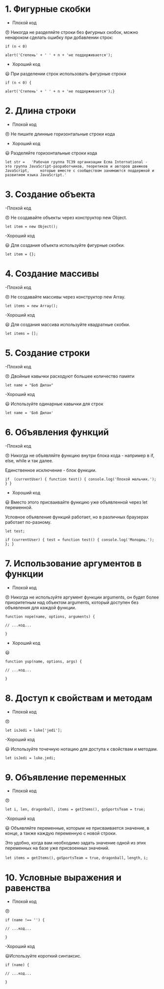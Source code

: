 # 1. Фигурные скобки #

- Плохой код

😠 Никогда не разделяйте строки без фигурных скобок, можно ненароком сделать ошибку при добавлении строк:

`if (n < 0)`

`alert('Степень' + ' ' + n + 'не поддерживается');`

- Хороший код

😃 При разделении строк использовать фигурные строки

`if (n < 0) {`  

  `alert('Степень' + ' ' + n + 'не поддерживается');}`

# 2. Длина строки #

- Плохой код

😠 Не пишите длинные горизонтальные строки кода

- Хороший код

😃 Разделяйте горизонтальные строки кода

`let str =  
'Рабочая группа TC39 организации Ecma International -   
это группа JavaScript-разработчиков, теоретиков и авторов движков JavaScript,    
которые вместе с сообществом занимаются поддержкой и развитием языка JavaScript.'`

# 3. Создание объекта #

-Плохой код

😠 Не создавайте объекты через конструктор new Object.

`let item = new Object();`

-Хороший код

😃 Для создания объекта используйте фигурные скобки.

`let item = {};`

# 4. Создание массивы #

-Плохой код

😠 Не создавайте массивы через конструктор new Array.

`let items = new Array();`

-Хороший код

😃 Для создания массива используйте квадратные скобки.

`let items = [];`

# 5. Создание строки #

-Плохой код

😠 Двойные кавычки расходуют большее количество памяти

`let name = "Боб Дилан"`

-Хороший код

😃  Используйте одинарные кавычки для строк

`let name = 'Боб Дилан'`

# 6. Объявления функций #

-Плохой код

😠 Никогда не объявляйте функцию внутри блока кода - например в if, else, while и так далее.

Единственное исключение - блок функции.

`if  (currentUser) {
  function test() {
    console.log('Плохой мальчик.');
  }
}`

- Хороший код

😃 Вместо этого присваивайте функцию уже объявленной через let переменной.

Условное объявление функций работает, но в различных браузерах работает по-разному.

`let test;`

`if (currentUser) {
  test = function test() {
    console.log('Молодец.');
  };
}`

# 7. Использование аргументов в функции #

- Плохой код

😠 Никогда не используйте аргумент функции arguments, он будет более приоритетным над объектом arguments, который доступен без объявления для каждой функции.

`function nope(name, options, arguments) {`

  `// ...код...`

`}`

- Хороший код

😃

`function yup(name, options, args) {`

  `// ...код...`

`}`

# 8. Доступ к свойствам и методам #

- Плохой код

😠

`let isJedi = luke['jedi'];`

-Хороший код

😃 Используйте точечную нотацию для доступа к свойствам и методам.

`let isJedi = luke.jedi;`

# 9. Объявление переменных #

- Плохой код

😠

`let i, len, dragonball,
    items = getItems(),
    goSportsTeam = true;`

-Хороший код

😃 Объявляйте переменные, которым не присваивается значение, в конце, а также каждую переменную с новой строки.

Это удобно, когда вам необходимо задать значение одной из этих переменных на базе уже присвоенных значений.

`let items = getItems(),`
`goSportsTeam = true,`
`dragonball,`
`length,`
`i;`

# 10. Условные выражения и равенства #

- Плохой код

😠

`if (name !== '') {`

  `// ...код...`

`}`

-Хороший код

😃Используйте короткий синтаксис.

`if (name) {`

  `// ...код...`

`}`
